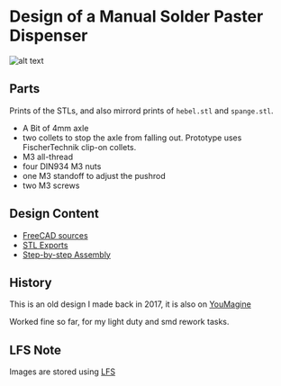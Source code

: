# Design of a Manual Solder Paster Dispenser
![alt text](./images/manual_paste_dispenser.jpg " ")

## Parts
Prints of the STLs, and also mirrord prints of `hebel.stl` and `spange.stl`.

 * A Bit of 4mm axle
 * two collets to stop the axle from falling out. Prototype uses FischerTechnik clip-on collets.
 * M3 all-thread
 * four DIN934 M3 nuts
 * one M3 standoff to adjust the pushrod
 * two M3 screws 

## Design Content

 * [FreeCAD sources](./cad)
 * [STL Exports](./stl)
 * [Step-by-step Assembly](.//step_by_step/hex_page.png)

## History

This is an old design I made back in 2017, it is also on [YouMagine](https://www.youmagine.com/designs/manual-solder-paste-dispenser)

Worked fine so far, for my light duty and smd rework tasks.

## LFS Note
Images are stored using [LFS](https://git-lfs.github.com/)